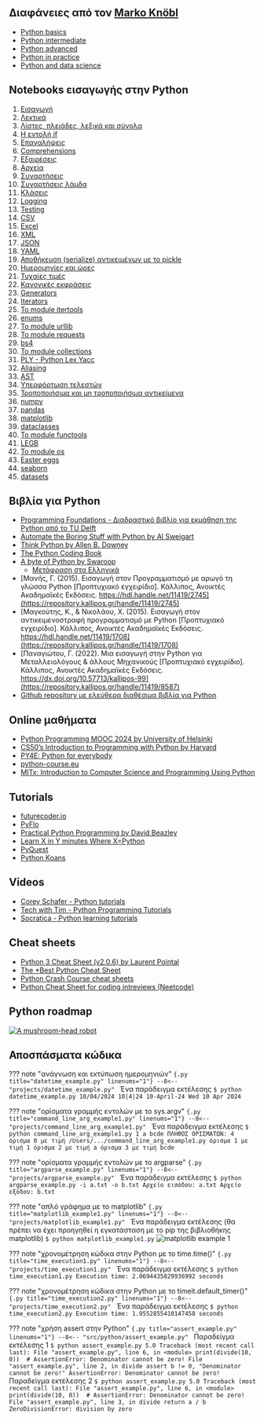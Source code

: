 ## Διαφάνειες από τον [Marko Knöbl](https://marko-knoebl.github.io/slides/index-en.html)
* [Python basics](https://marko-knoebl.github.io/slides/python-beginner-collection-en.html)
* [Python intermediate](https://marko-knoebl.github.io/slides/python-intermediate-collection-en.html)
* [Python advanced](https://marko-knoebl.github.io/slides/python-advanced-collection-en.html)
* [Python in practice](https://marko-knoebl.github.io/slides/python-in-practice-collection-en.html)
* [Python and data science](https://marko-knoebl.github.io/slides/python-data-science-0-overview-collection-en.html)

## Notebooks εισαγωγής στην Python

1. [Εισαγωγή](https://github.com/chgogos/dituoi_agp/blob/main/pl/python/notebooks/01-intro.ipynb)
2. [Λεκτικά](https://github.com/chgogos/dituoi_agp/blob/main/pl/python/notebooks/02-strings.ipynb)
3. [Λίστες, πλειάδες, λεξικά και σύνολα](https://github.com/chgogos/dituoi_agp/blob/main/pl/python/notebooks/03-lists-tuples-dictionaries-sets.ipynb)
4. [Η εντολή if](https://github.com/chgogos/dituoi_agp/blob/main/pl/python/notebooks/04-conditionals.ipynb)
5. [Επαναλήψεις](https://github.com/chgogos/dituoi_agp/blob/main/pl/python/notebooks/05-loops.ipynb)
6. [Comprehensions](https://github.com/chgogos/dituoi_agp/blob/main/pl/python/notebooks/06-comprehensions.ipynb)
7. [Εξαιρέσεις](https://github.com/chgogos/dituoi_agp/blob/main/pl/python/notebooks/07-exceptions.ipynb)
8. [Αρχεία](https://github.com/chgogos/dituoi_agp/blob/main/pl/python/notebooks/08-files.ipynb)
9. [Συναρτήσεις](https://github.com/chgogos/dituoi_agp/blob/main/pl/python/notebooks/09-functions.ipynb)
10. [Συναρτήσεις λάμδα](https://github.com/chgogos/dituoi_agp/blob/main/pl/python/notebooks/10-lambdas.ipynb)
11. [Κλάσεις](https://github.com/chgogos/dituoi_agp/blob/main/pl/python/notebooks/11-classes.ipynb)
12. [Logging](https://github.com/chgogos/dituoi_agp/blob/main/pl/python/notebooks/12-logging.ipynb)
13. [Testing](https://github.com/chgogos/dituoi_agp/blob/main/pl/python/notebooks/13-testing.ipynb)
14. [CSV](https://github.com/chgogos/dituoi_agp/blob/main/pl/python/notebooks/14-csv.ipynb)
15. [Excel](https://github.com/chgogos/dituoi_agp/blob/main/pl/python/notebooks/15-excel.ipynb)
16. [XML](https://github.com/chgogos/dituoi_agp/blob/main/pl/python/notebooks/16-xml.ipynb)
17. [JSON](https://github.com/chgogos/dituoi_agp/blob/main/pl/python/notebooks/17-json.ipynb)
18. [YAML](https://github.com/chgogos/dituoi_agp/blob/main/pl/python/notebooks/18-yaml.ipynb)
19. [Αποθήκευση (serialize) αντικειμένων με το pickle](https://github.com/chgogos/dituoi_agp/blob/main/pl/python/notebooks/19-pickle.ipynb)
20. [Ημερομηνίες και ώρες](https://github.com/chgogos/dituoi_agp/blob/main/pl/python/notebooks/20-datetime.ipynb)
21. [Τυχαίες τιμές](https://github.com/chgogos/dituoi_agp/blob/main/pl/python/notebooks/21-random.ipynb)
22. [Κανονικές εκφράσεις](https://github.com/chgogos/dituoi_agp/blob/main/pl/python/notebooks/22-regular_expressions.ipynb)
23. [Generators](https://github.com/chgogos/dituoi_agp/blob/main/pl/python/notebooks/23-generators.ipynb)
24. [Iterators](https://github.com/chgogos/dituoi_agp/blob/main/pl/python/notebooks/24-iterators.ipynb)
25. [Το module itertools](https://github.com/chgogos/dituoi_agp/blob/main/pl/python/notebooks/25-itertools.ipynb)
26. [enums](https://github.com/chgogos/dituoi_agp/blob/main/pl/python/notebooks/26-enums.ipynb)
27. [Το module urllib](https://github.com/chgogos/dituoi_agp/blob/main/pl/python/notebooks/27-urllib.ipynb)
28. [Το module requests](https://github.com/chgogos/dituoi_agp/blob/main/pl/python/notebooks/28-requests.ipynb)
29. [bs4](https://github.com/chgogos/dituoi_agp/blob/main/pl/python/notebooks/29-bs4.ipynb)
30. [Το module collections](https://github.com/chgogos/dituoi_agp/blob/main/pl/python/notebooks/30-collections.ipynb)
31. [PLY - Python Lex Yacc](https://github.com/chgogos/dituoi_agp/blob/main/pl/python/notebooks/31-PLY.ipynb)
32. [Aliasing](https://github.com/chgogos/dituoi_agp/blob/main/pl/python/notebooks/32-alias.ipynb)
33. [AST](https://github.com/chgogos/dituoi_agp/blob/main/pl/python/notebooks/33-abstract_syntax_trees.ipynb)
34. [Υπερφόρτωση τελεστών](https://github.com/chgogos/dituoi_agp/blob/main/pl/python/notebooks/34-operator_overloading.ipynb)
35. [Τροποποιήσιμα και μη τροποποιήσιμα αντικείμενα](https://github.com/chgogos/dituoi_agp/blob/main/pl/python/notebooks/35-mutable_vs_immutable.ipynb)
36. [numpy](https://github.com/chgogos/dituoi_agp/blob/main/pl/python/notebooks/36-numpy.ipynb)
37. [pandas](https://github.com/chgogos/dituoi_agp/blob/main/pl/python/notebooks/37-pandas.ipynb)
38. [matplotlib](https://github.com/chgogos/dituoi_agp/blob/main/pl/python/notebooks/38-matplotlib.ipynb)
39. [dataclasses](https://github.com/chgogos/dituoi_agp/blob/main/pl/python/notebooks/39-dataclasses.ipynb)
40. [Το module functools](https://github.com/chgogos/dituoi_agp/blob/main/pl/python/notebooks/40-functools.ipynb)
41. [LEGB](https://github.com/chgogos/dituoi_agp/blob/main/pl/python/notebooks/41-LEGB.ipynb)
42. [Το module os](https://github.com/chgogos/dituoi_agp/blob/main/pl/python/notebooks/42-os.ipynb)
43. [Easter eggs](https://github.com/chgogos/dituoi_agp/blob/main/pl/python/notebooks/43-easter_eggs.ipynb)
44. [seaborn](https://github.com/chgogos/dituoi_agp/blob/main/pl/python/notebooks/44-seaborn.ipynb)
45. [datasets](https://github.com/chgogos/dituoi_agp/blob/main/pl/python/notebooks/45-datasets.ipynb)

## Βιβλία για Python
* [Programming Foundations - Διαδραστικό βιβλίο για εκμάθηση της Python από το TU Delft](https://interactivetextbooks.tudelft.nl/programming-foundations/intro.html)
* [Automate the Boring Stuff with Python by Al Sweigart](https://automatetheboringstuff.com/)
* [Think Python by Allen B. Downey](https://greenteapress.com/wp/think-python-2e/)
* [The Python Coding Book](https://thepythoncodingbook.com/)
* [A byte of Python by Swaroop](https://python.swaroopch.com/)
    * [Μετάφραση στα Ελληνικά]( http://dide.flo.sch.gr/Plinet/Meetings/Meeting23/A_Byte_of_Python-el.pdf)
* [Μανής, Γ. (2015). Εισαγωγή στον Προγραμματισμό με αρωγό τη γλώσσα Python [Προπτυχιακό εγχειρίδιο]. Κάλλιπος, Ανοικτές Ακαδημαϊκές Εκδόσεις. https://hdl.handle.net/11419/2745](https://repository.kallipos.gr/handle/11419/2745)
* [Μαγκούτης, Κ., & Νικολάου, Χ. (2015). Εισαγωγή στον αντικειμενοστραφή προγραμματισμό με Python [Προπτυχιακό εγχειρίδιο]. Κάλλιπος, Ανοικτές Ακαδημαϊκές Εκδόσεις. https://hdl.handle.net/11419/1708](https://repository.kallipos.gr/handle/11419/1708)
* [Παναγιώτου, Γ. (2022). Μια εισαγωγή στην Python για Μεταλλειολόγους & άλλους Μηχανικούς [Προπτυχιακό εγχειρίδιο]. Κάλλιπος, Ανοικτές Ακαδημαϊκές Εκδόσεις. https://dx.doi.org/10.57713/kallipos-99](https://repository.kallipos.gr/handle/11419/8587)
* [Github repository με ελεύθερα διαθέσιμα βιβλία για Python](https://github.com/pamoroso/free-python-books)

## Online μαθήματα
* [Python Programming MOOC 2024 by University of Helsinki](https://programming-24.mooc.fi/)
* [CS50’s Introduction to Programming with Python by Harvard](https://cs50.harvard.edu/python/2022/)
* [PY4E: Python for everybody](https://www.py4e.com/)
* [python-course.eu](https://python-course.eu/)
* [MITx: Introduction to Computer Science and Programming Using Python](https://www.edx.org/learn/computer-science/massachusetts-institute-of-technology-introduction-to-computer-science-and-programming-using-python)

## Tutorials
* [futurecoder.io](https://futurecoder.io/)
* [PyFlo](https://pyflo.net/)
* [Practical Python Programming by David Beazley](https://dabeaz-course.github.io/practical-python/)
* [Learn X in Y minutes Where X=Python](https://learnxinyminutes.com/python/)
* [PyQuest](https://github.com/ivnvxd/pyquest)
* [Python Koans](https://github.com/gregmalcolm/python_koans)

## Videos
* [Corey Schafer -  Python tutorials](https://www.youtube.com/watch?v=YYXdXT2l-Gg&list=PL-osiE80TeTt2d9bfVyTiXJA-UTHn6WwU)
* [Tech with Tim - Python Programming Tutorials](https://www.youtube.com/watch?v=OFrLs22MDAw&list=PLzMcBGfZo4-mFu00qxl0a67RhjjZj3jXm)
* [Socratica - Python learning tutorials](https://www.youtube.com/playlist?list=PLi01XoE8jYohWFPpC17Z-wWhPOSuh8Er-)
<!-- * [CS50x -  Python](https://cs50.harvard.edu/x/2021/shorts/python/) -->

## Cheat sheets
* [Python 3 Cheat Sheet (v2.0.6) by Laurent Pointal](./resources/mementopython3-english.pdf)
* [The *Best Python Cheat Sheet](https://kieranholland.com/best-python-cheat-sheet/)
* [Python Crash Course cheat sheets](https://ehmatthes.github.io/pcc/cheatsheets/README.html)
* [Python Cheat Sheet for coding intreviews (Neetcode)](https://neetcode.io/courses/lessons/python-for-coding-interviews)

## Python roadmap
[![A mushroom-head robot](images/python-roadmap2024.png 'Python roadmap from roadmap.sh')](https://roadmap.sh/python)

## Αποσπάσματα κώδικα

??? note "ανάγνωση και εκτύπωση ημερομηνιών"
    ```{.py title="datetime_example.py" linenums="1"}
    --8<-- "projects/datetime_example.py"
    ```
    Ένα παράδειγμα εκτέλεσης
    ```
    $ python datetime_example.py
    10/04/2024
    10|4|24
    10-April-24
    Wed 10 Apr 2024
    ```


??? note "ορίσματα γραμμής εντολών με το sys.argv"
    ```{.py title="command_line_arg_example1.py" linenums="1"}
    --8<-- "projects/command_line_arg_example1.py"
    ```
    Ένα παράδειγμα εκτέλεσης
    ```
    $ python command_line_arg_example1.py 1 a bcde
    ΠΛΗΘΟΣ ΟΡΙΣΜΑΤΩΝ: 4
    όρισμα 0 με τιμή /Users/.../command_line_arg_example1.py
    όρισμα 1 με τιμή 1
    όρισμα 2 με τιμή a
    όρισμα 3 με τιμή bcde
    ```

??? note "ορίσματα γραμμής εντολών με το argparse"
    ```{.py title="argparse_example.py" linenums="1"}
    --8<-- "projects/argparse_example.py"
    ```
    Ένα παράδειγμα εκτέλεσης
    ```
    $ python argparse_example.py -i a.txt -o b.txt
    Αρχείο εισόδου: a.txt
    Αρχείο εξόδου: b.txt
    ```

??? note "απλό γράφημα με το matplotlib"
    ```{.py title="matplotlib_example1.py" linenums="1"}
    --8<-- "projects/matplotlib_example1.py"
    ```
    Ένα παράδειγμα εκτέλεσης (θα πρέπει να έχει προηγηθεί η εγκατάσταση με το pip της βιβλιοθήκης matplotlib)
    ```
    $ python matplotlib_example1.py
    ```
    ![matplotlib example 1](images/matplotlib_example1.png)


??? note "χρονομέτρηση κώδικα στην Python με το time.time()"
    ```{.py title="time_execution1.py" linenums="1"}
    --8<-- "projects/time_execution1.py"
    ```
    Ένα παράδειγμα εκτέλεσης
    ```
    $ python time_execution1.py
    Execution time: 2.0694435829936992 seconds
    ```

??? note "χρονομέτρηση κώδικα στην Python με το timeit.default_timer()"
    ```{.py title="time_execution2.py" linenums="1"}
    --8<-- "projects/time_execution2.py"
    ```
    Ένα παράδειγμα εκτέλεσης
    ```
    $ python time_execution2.py
    Execution time: 1.9552855410147458 seconds
    ```

??? note "χρήση assert στην Python"
    ```{.py title="assert_example.py" linenums="1"}
    --8<-- "src/python/assert_example.py"
    ```
    Παραδείγμα εκτέλεσης 1
    ```
    $ python assert_example.py
    5.0
    Traceback (most recent call last):
    File "assert_example.py", line 6, in <module>
        print(divide(10, 0))  # AssertionError: Denominator cannot be zero!
    File "assert_example.py", line 2, in divide
        assert b != 0, "Denominator cannot be zero!"
    AssertionError: Denominator cannot be zero!
    ```
    Παραδείγμα εκτέλεσης 2
    ```
    $ python assert_example.py
    5.0
    Traceback (most recent call last):
    File "assert_example.py", line 6, in <module>
        print(divide(10, 0))  # AssertionError: Denominator cannot be zero!
    File "assert_example.py", line 3, in divide
        return a / b
    ZeroDivisionError: division by zero
    ```
